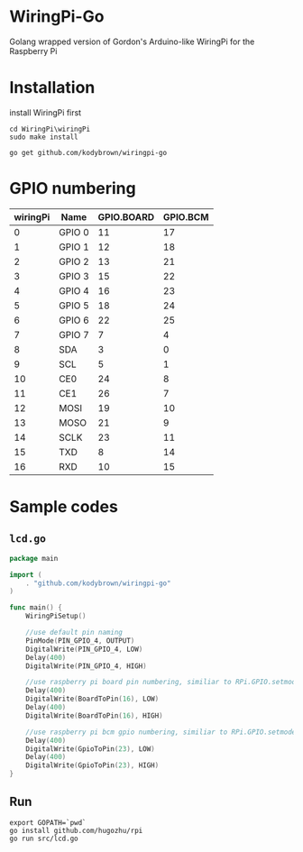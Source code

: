 WiringPi-Go
============

Golang wrapped version of Gordon's Arduino-like WiringPi for the Raspberry Pi

# Installation

install WiringPi first

```
cd WiringPi\wiringPi
sudo make install

go get github.com/kodybrown/wiringpi-go
```

# GPIO numbering

wiringPi   | Name     | GPIO.BOARD    | GPIO.BCM
---------- | -------- | ------------  | --------
0          |GPIO 0    | 11            | 17 
1          |GPIO 1    | 12            | 18
2          |GPIO 2    | 13            | 21
3          |GPIO 3    | 15            | 22
4          |GPIO 4    | 16            | 23
5          |GPIO 5    | 18            | 24
6          |GPIO 6    | 22            | 25
7          |GPIO 7    | 7             | 4
8          |SDA       | 3             | 0
9          |SCL       | 5             | 1
10         |CE0       | 24            | 8
11         |CE1       | 26            | 7
12         |MOSI      | 19            | 10
13         |MOSO      | 21            | 9
14         |SCLK      | 23            | 11
15         |TXD       | 8             | 14
16         |RXD       | 10            | 15


# Sample codes

## `lcd.go`
```go
package main

import (
    . "github.com/kodybrown/wiringpi-go"
)

func main() {
    WiringPiSetup()

    //use default pin naming
    PinMode(PIN_GPIO_4, OUTPUT)
    DigitalWrite(PIN_GPIO_4, LOW)
    Delay(400)
    DigitalWrite(PIN_GPIO_4, HIGH)

    //use raspberry pi board pin numbering, similiar to RPi.GPIO.setmode(RPi.GPIO.BOARD)
    Delay(400)
    DigitalWrite(BoardToPin(16), LOW)
    Delay(400)
    DigitalWrite(BoardToPin(16), HIGH)

    //use raspberry pi bcm gpio numbering, similiar to RPi.GPIO.setmode(RPi.GPIO.BCM)
    Delay(400)
    DigitalWrite(GpioToPin(23), LOW)
    Delay(400)
    DigitalWrite(GpioToPin(23), HIGH)
}
```

## Run

```
export GOPATH=`pwd`
go install github.com/hugozhu/rpi 
go run src/lcd.go 
```
